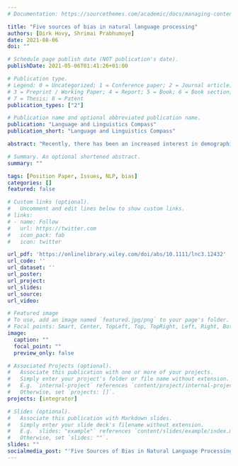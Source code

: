 ```yaml
---
# Documentation: https://sourcethemes.com/academic/docs/managing-content/

title: "Five sources of bias in natural language processing"
authors: [Dirk Hovy, Shrimai Prabhumoye]
date: 2021-08-06
doi: ""

# Schedule page publish date (NOT publication's date).
publishDate: 2021-05-06T01:41:26+01:00

# Publication type.
# Legend: 0 = Uncategorized; 1 = Conference paper; 2 = Journal article;
# 3 = Preprint / Working Paper; 4 = Report; 5 = Book; 6 = Book section;
# 7 = Thesis; 8 = Patent
publication_types: ["2"]

# Publication name and optional abbreviated publication name.
publication: "Language and Linguistics Compass"
publication_short: "Language and Linguistics Compass" 

abstract: "Recently, there has been an increased interest in demographically grounded bias in natural language processing (NLP) applications. Much of the recent work has focused on describing bias and providing an overview of bias in a larger context. Here, we provide a simple, actionable summary of this recent work. We outline five sources where bias can occur in NLP systems: (1) the data, (2) the annotation process, (3) the input representations, (4) the models, and finally (5) the research design (or how we conceptualize our research). We explore each of the bias sources in detail in this article, including examples and links to related work, as well as potential counter-measures." 

# Summary. An optional shortened abstract.
summary: ""

tags: [Position Paper, Issues, NLP, bias]
categories: []
featured: false

# Custom links (optional).
#   Uncomment and edit lines below to show custom links.
# links:
# - name: Follow
#   url: https://twitter.com
#   icon_pack: fab
#   icon: twitter

url_pdf: 'https://onlinelibrary.wiley.com/doi/abs/10.1111/lnc3.12432'
url_code: ''
url_dataset: ''
url_poster:
url_project:
url_slides:
url_source:
url_video:

# Featured image
# To use, add an image named `featured.jpg/png` to your page's folder.
# Focal points: Smart, Center, TopLeft, Top, TopRight, Left, Right, BottomLeft, Bottom, BottomRight.
image:
  caption: ""
  focal_point: ""
  preview_only: false

# Associated Projects (optional).
#   Associate this publication with one or more of your projects.
#   Simply enter your project's folder or file name without extension.
#   E.g. `internal-project` references `content/project/internal-project/index.md`.
#   Otherwise, set `projects: []`.
projects: [integrator]

# Slides (optional).
#   Associate this publication with Markdown slides.
#   Simply enter your slide deck's filename without extension.
#   E.g. `slides: "example"` references `content/slides/example/index.md`.
#   Otherwise, set `slides: ""`.
slides: ""
socialmedia_post: "'Five Sources of Bias in Natural Language Processing' by {@dirk}, Shrimai Prabhumoye. It outlines 5 bias sources in NLP: data, annotation, input, models, design. Info = fairness! #AIEthics"
---
```

